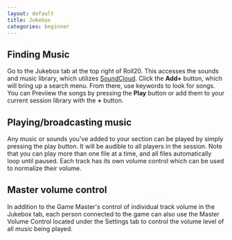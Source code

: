 ```yaml
---
layout: default
title: Jukebox
categories: beginner
---
```


Finding Music
-------------
  
  Go to the Jukebox tab at the top right of Roll20.  This accesses the sounds and music library, which utilizes [SoundCloud](http://www.soundcloud.com/ "SoundCloud").  Click the **Add+** button, which will bring up a search menu.  From there, use keywords to look for songs.  You can Previiew the songs by pressing the **Play** button or add them to your current session library with the **+** button.  

Playing/broadcasting music
--------------------------
  
  Any music or sounds you've added to your section can be played by simply pressing the play button.  It will be audible to all players in the session.  Note that you can play more than one file at a time, and all files automatically loop until paused.  Each track has its own volume control which can be used to normalize their volume.

Master volume control
---------------------
  
  In addition to the Game Master's control of individual track volume in the Jukebox tab, each person connected to the game can also use the Master Volume Control located under the Settings tab to control the volume level of all music being played.